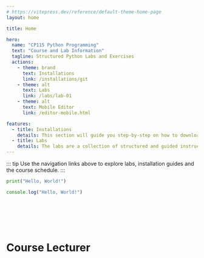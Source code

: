 ```yaml
---
# https://vitepress.dev/reference/default-theme-home-page
layout: home

title: Home

hero:
  name: "CP115 Python Programming"
  text: "Course and Lab Information"
  tagline: Structured Python Labs and Exercises
  actions:
    - theme: brand
      text: Installations
      link: /installations/git
    - theme: alt
      text: Labs
      link: /labs/lab-01
    - theme: alt
      text: Mobile Editor
      link: /editor-mobile.html

features:
  - title: Installations
    details: This section will guide you step-by-step on how to download and install all the necessary software and tools that we are going to need in this course
  - title: Labs
    details: The labs are a collection of structured and guided instructions that we can do together to understand Python concepts better
---
```


::: tip
Use the navigation links above to explore labs, installation guides and the course schedule.
:::

<CodeGroup>
<CodeGroupItem title="Python" active>

```python
print("Hello, World!")
```

</CodeGroupItem>
<CodeGroupItem title="JavaScript">

```js
console.log("Hello, World!")
```

</CodeGroupItem>
</CodeGroup>




<script setup>
import { VPTeamMembers } from 'vitepress/theme'

const members = [
  {
    avatar: 'https://github.com/Aiman-Haris.png',
    name: 'Muhammad Aiman Haris',
    title: 'Lecturer',
    org : 'Kolej Matrikulasi Labuan',
    desc : 'I have several years of experience in teaching programming using **Python**, **Java** and **JavaScript**. If you have any questions, please don\'t hesitate to reach out via the link below. Enjoy the course!',
    links: [
      {icon : 'whatsapp', link :'https://wasap.my/+60143294625'},
      { icon: 'gmail', link: 'mailto:bm-3570@moe-dl.edu.my' },
      { icon: 'github', link: 'https://github.com/Aiman-Haris' }
      
    ]
  },

]
</script>

<br>
<br>
<br>
<br>


# Course Lecturer

<VPTeamMembers size="small" :members />

